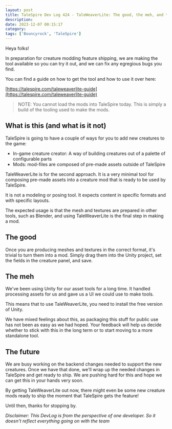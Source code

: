 ```yaml
---
layout: post
title: TaleSpire Dev Log 424 - TaleWeaverLite: The good, the meh, and the future
description:
date: 2023-12-07 00:15:17
category:
tags: ['Bouncyrock', 'TaleSpire']
---
```


Heya folks!

In preparation for creature modding feature shipping, we are making the tool available so you can try it out, and we can fix any egregious bugs you find.

You can find a guide on how to get the tool and how to use it over here:

[https://talespire.com/taleweaverlite-guide](https://talespire.com/taleweaverlite-guide)

> NOTE: You cannot load the mods into TaleSpire today. This is simply a build of the tooling used to make the mods.

## What is this (and what is it not)

TaleSpire is going to have a couple of ways for you to add new creatures to the game:

- In-game creature creator: A way of building creatures out of a palette of configurable parts
- Mods: mod-files are composed of pre-made assets outside of TaleSpire

TaleWeaverLite is for the second approach. It is a very minimal tool for composing pre-made assets into a creature mod that is ready to be used by TaleSpire.

It is not a modeling or posing tool. It expects content in specific formats and with specific layouts.

The expected usage is that the mesh and textures are prepared in other tools, such as Blender, and using TaleWeaverLite is the final step in making a mod.

## The good

Once you are producing meshes and textures in the correct format, it's trivial to turn them into a mod. Simply drag them into the Unity project, set the fields in the creature panel, and save.

## The meh

We've been using Unity for our asset tools for a long time. It handled processing assets for us and gave us a UI we could use to make tools.

This means that to use TaleWeaverLite, you need to install the free version of Unity.

We have mixed feelings about this, as packaging this stuff for public use has not been as easy as we had hoped. Your feedback will help us decide whether to stick with this in the long term or to start moving to a more standalone tool.

## The future

We are busy working on the backend changes needed to support the new creatures. Once we have that done, we'll wrap up the needed changes in TaleSpire and get ready to ship. We are pushing hard for this and hope we can get this in your hands very soon.

By getting TaleWeaverLite out now, there might even be some new creature mods ready to ship the moment that TaleSpire gets the feature!

Until then, thanks for stopping by.

*Disclaimer: This DevLog is from the perspective of one developer. So it doesn't reflect everything going on with the team*
